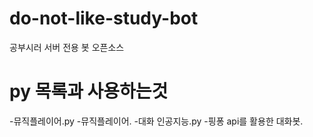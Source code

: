 # do-not-like-study-bot
공부시러 서버 전용 봇 오픈소스

# py 목록과 사용하는것
-뮤직플레이어.py -뮤직플레이어.
-대화 인공지능.py -핑퐁 api를 활용한 대화봇.
